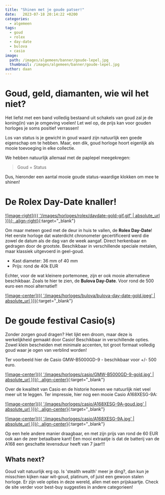 ```yaml
---
title: "Shinen met je goude patser!"
date:   2023-07-18 20:14:22 +0200
categories:
  - algemeen
tags:
  - goud
  - rolex
  - day-date
  - bulova
  - casio
image: 
  path: /images/algemeen/banner/goude-lepel.jpg
  thumbnail: /images/algemeen/banner/goude-lepel.jpg
author: daan
---
```

# Goud, geld, diamanten, wie wil het niet?
Het liefst met een band volledig bestaand uit schakels van goud zal je de koning(in) van je omgeving voelen! Let wel op, de prijs kan voor gouden horloges je soms positief verrassen!

Los van status is je gewicht in goud waard zijn natuurlijk een goede eigenschap om te hebben. Maar, een dik, goud horloge hoort eigenlijk als mooie toevoeging in elke collectie.

We hebben natuurlijk allemaal met de paplepel meegekregen:

> Goud = Status

Dus, hieronder een aantal mooie goude status-waardige klokken om mee te shinen!

# De Rolex Day-Date knaller!

[![image-right]({{ '/images/horloges/rolex/daydate-gold-gif.gif' | absolute_url }}){: .align-right}](https://www.instagram.com/p/Cu2bL2bqGtm/?img_index=2){:target="_blank"}

Om maar meteen goed met de deur in huis te vallen, de **Rolex Day-Date**! Het eerste horloge dat waterdicht chronometer gecertificeerd werd die zowel de datum als de dag van de week aangaf. Direct herkenbaar en gedragen door de grootste. Beschikbaar in verschillende speciale metalen, maar klassiek uitgevoerd in geel-goud.

- Kast diameter: 36 mm of 40 mm
- Prijs: rond de 40k EUR

Echter, voor de wat kleinere portemonee, zijn er ook mooie alternatieve beschikbaar. Zoals te hier te zien, de **Bulova Day-Date**. Voor rond de 500 euro een mooi alternatief!

[![image-center]({{ '/images/horloges/bulova/bulova-day-date-gold.jpeg' | absolute_url }})](https://www.instagram.com/p/Cu2bL2bqGtm/?img_index=2){:target="_blank"}

# De goude festival Casio(s)

Zonder zorgen goud dragen? Het lijkt een droom, maar deze is werkelijkheid gemaakt door Casio! Beschikbaar in verschillende opties. Zowel klein bescheiden met minimale accenten, tot groot formaat volledig goud waar je ogen van verblind worden!

Ter voorbeeld hier de Casio GMW-B5000GD-9 - beschikbaar voor +/- 500 euro.

[![image-center]({{ '/images/horloges/casio/GMW-B5000GD-9-gold.jpg' | absolute_url }}){: .align-center}](https://www.casio.com/nl/search-result/?query=goud){:target="_blank"}

Over de kwaliteit van Casio en de historie hoeven we natuurlijk niet veel meer uit te leggen. Ter impressie, hier nog een mooie Casio A168XESG-9A:

[![image-center]({{ '/images/horloges/casio/A168XESG-9A-goud.jpg' | absolute_url }}){: .align-center}](https://www.casio.com/nl/watches/casio/vintage/product.A168XESG-9A/){:target="_blank"}

[![image-center]({{ '/images/horloges/casio/A168XESG-9A.jpg' | absolute_url }}){: .align-center}](https://www.casio.com/nl/watches/casio/vintage/product.A168XESG-9A/){:target="_blank"}

Op een hele andere manier draagbaar, en met zijn prijs van rond de 60 EUR ook aan de zeer betaalbare kant! Een mooi extraatje is dat de batterij van de A168 een geschatte levensduur heeft van 7 jaar!!!

## Whats next?
Goud valt natuurlijk erg op. Is 'stealth wealth' meer je ding?, dan kun je misschien kijken naar wit-goud, platinum, of juist een gewoon stalen horloge. Er zijn vele opties in deze wereld, allen met een prijskaartje. Check de site verder voor best-buy suggesties in andere categorieen!
